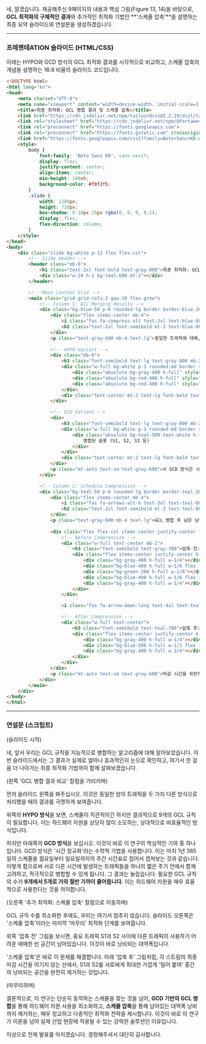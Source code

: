 네, 알겠습니다. 제공해주신 9페이지의 내용과 핵심 그림(Figure 13, 14)을 바탕으로, **GCL 최적화의 구체적인 결과**와 추가적인 최적화 기법인 **'스케줄 압축'**을 설명하는 최종 요약 슬라이드와 연설문을 생성하겠습니다.

---

### 프레젠테ATION 슬라이드 (HTML/CSS)

아래는 HYPO와 GCD 방식의 GCL 최적화 결과를 시각적으로 비교하고, 스케줄 압축의 개념을 설명하는 16:9 비율의 슬라이드 코드입니다.

```html
<!DOCTYPE html>
<html lang="ko">
<head>
    <meta charset="UTF-8">
    <meta name="viewport" content="width=device-width, initial-scale=1.0">
    <title>최종 최적화: GCL 병합 결과 및 스케줄 압축</title>
    <link href="https://cdn.jsdelivr.net/npm/tailwindcss@2.2.19/dist/tailwind.min.css" rel="stylesheet">
    <link rel="stylesheet" href="https://cdn.jsdelivr.net/npm/@fortawesome/fontawesome-free@6.4.0/css/all.min.css">
    <link rel="preconnect" href="https://fonts.googleapis.com">
    <link rel="preconnect" href="https://fonts.gstatic.com" crossorigin>
    <link href="https://fonts.googleapis.com/css2?family=Noto+Sans+KR:wght@300;400;500;700&display=swap" rel="stylesheet">
    <style>
        body {
            font-family: 'Noto Sans KR', sans-serif;
            display: flex;
            justify-content: center;
            align-items: center;
            min-height: 100vh;
            background-color: #f0f2f5;
        }
        .slide {
            width: 1280px;
            height: 720px;
            box-shadow: 0 10px 25px rgba(0, 0, 0, 0.1);
            display: flex;
            flex-direction: column;
        }
    </style>
</head>
<body>
    <div class="slide bg-white p-12 flex flex-col">
        <!-- Slide Header -->
        <header class="mb-6">
            <h1 class="text-3xl font-bold text-gray-800">최종 최적화: GCL 병합 결과 및 스케줄 압축</h1>
            <div class="w-24 h-1 bg-teal-600 mt-2"></div>
        </header>

        <!-- Main Content Grid -->
        <main class="grid grid-cols-2 gap-10 flex-grow">
            <!-- Column 1: GCL Merging Results -->
            <div class="bg-blue-50 p-6 rounded-lg border border-blue-200 flex flex-col">
                <div class="flex items-center mb-4">
                    <i class="fas fa-compress-alt text-3xl text-blue-600"></i>
                    <h2 class="text-2xl font-semibold ml-3 text-blue-800">GCL 병합 결과 비교 (Fig. 13)</h2>
                </div>
                <p class="text-gray-600 mb-4 text-lg">동일한 트래픽에 대해, GCD 방식이 GCL 규칙 수를 압도적으로 줄여줍니다.</p>
                
                <!-- HYPO Variant -->
                <div class="mb-6">
                    <h3 class="font-semibold text-lg text-gray-800 mb-2">a) HYPO 방식 결과</h3>
                    <div class="w-full bg-white p-3 rounded-md border relative h-12 flex items-center">
                        <div class="absolute bg-gray-400 h-full" style="left: 20%; width: 15%;">S3</div>
                        <div class="absolute bg-red-400 h-full" style="left: 60%; width: 8%;">S1</div>
                        <div class="absolute bg-red-400 h-full" style="left: 70%; width: 8%;">S2</div>
                    </div>
                    <div class="text-center mt-2 text-lg font-bold text-red-600">필요 GCL 엔트리 수: 9개 (비효율적)</div>
                </div>

                <!-- GCD Variant -->
                <div>
                    <h3 class="font-semibold text-lg text-gray-800 mb-2">b) GCD 방식 결과 (정규화 및 병합 후)</h3>
                    <div class="w-full bg-white p-3 rounded-md border relative h-12 flex items-center">
                        <div class="absolute bg-teal-500 text-white h-full flex items-center justify-center" style="left: 10%; width: 80%;">
                            병합된 슬롯 (S1, S2, S3 등)
                        </div>
                    </div>
                    <div class="text-center mt-2 text-lg font-bold text-green-600">필요 GCL 엔트리 수: 5개 (매우 효율적)</div>
                </div>
                <p class="mt-auto text-sm text-gray-600">※ GCD 방식은 시간 정규화(%)를 통해 서로 다른 시간대의 슬롯을 하나의 GCL 주기 내에서 겹쳐보고 병합하여 효율을 극대화합니다.</p>
            </div>

            <!-- Column 2: Schedule Compression -->
            <div class="bg-teal-50 p-6 rounded-lg border border-teal-200 flex flex-col">
                <div class="flex items-center mb-4">
                    <i class="fas fa-arrows-alt-h text-3xl text-teal-600"></i>
                    <h2 class="text-2xl font-semibold ml-3 text-teal-800">추가 최적화: 스케줄 압축 (Fig. 14)</h2>
                </div>
                <p class="text-gray-600 mb-4 text-lg">GCL 병합 후 남은 낭비 공간을 없애기 위한 '마무리' 최적화 단계입니다.</p>
                
                <div class="flex flex-col items-center justify-center flex-grow">
                    <!-- Before Compression -->
                    <div class="w-full text-center mb-2">
                        <h3 class="font-semibold text-gray-700">압축 전: 낭비되는 대역폭 존재</h3>
                        <div class="flex items-center justify-center h-16 bg-white p-2 rounded border mt-2">
                            <div class="bg-gray-400 h-full w-1/4"></div>
                            <div class="bg-blue-400 h-full w-1/6 flex items-center justify-center text-white">S1</div>
                            <div class="bg-green-200 h-full w-1/6"></div>
                            <div class="bg-blue-400 h-full w-1/6 flex items-center justify-center text-white">S2</div>
                            <div class="bg-gray-400 h-full w-1/4"></div>
                        </div>
                    </div>

                    <i class="fas fa-arrow-down-long text-4xl text-teal-500 my-6"></i>

                    <!-- After Compression -->
                    <div class="w-full text-center">
                        <h3 class="font-semibold text-teal-700">압축 후: 낭비 공간 제거</h3>
                        <div class="flex items-center justify-center h-16 bg-white p-2 rounded border mt-2">
                            <div class="bg-gray-400 h-full w-1/4"></div>
                            <div class="bg-blue-500 h-full w-1/3 flex items-center justify-center text-white">S1+S2</div>
                            <div class="bg-gray-400 h-full w-1/4"></div>
                        </div>
                    </div>
                </div>
                <p class="mt-auto text-sm text-gray-600">마감 시간을 위반하지 않는 선에서, 스케줄된 스트림들을 서로 가깝게 이동시켜 중간의 빈 공간을 제거합니다.</p>
            </div>
        </main>
    </div>
</body>
</html>
```

---

### 연설문 (스크립트)

(슬라이드 시작)

네, 앞서 우리는 GCL 규칙을 지능적으로 병합하는 알고리즘에 대해 알아보았습니다. 이번 슬라이드에서는 그 결과가 실제로 얼마나 효과적인지 눈으로 확인하고, 여기서 한 걸음 더 나아가는 최종 최적화 기법까지 함께 살펴보겠습니다.

(왼쪽 'GCL 병합 결과 비교' 칼럼을 가리키며)

먼저 슬라이드 왼쪽을 봐주십시오. 이것은 동일한 양의 트래픽을 두 가지 다른 방식으로 처리했을 때의 결과를 극명하게 보여줍니다.

위쪽의 **HYPO 방식**을 보면, 스케줄이 직관적이긴 하지만 결과적으로 9개의 GCL 규칙이 필요합니다. 이는 하드웨어 자원을 상당히 많이 소모하는, 상대적으로 비효율적인 방식입니다.

하지만 아래쪽의 **GCD 방식**을 보십시오. 이것이 바로 이 연구의 핵심적인 기여 중 하나입니다. GCD 방식은 '시간 정규화'라는 수학적 기법을 사용합니다. 이는 마치 1년 365일의 스케줄을 월요일부터 일요일까지의 주간 시간표로 접어서 겹쳐보는 것과 같습니다. 이렇게 함으로써 서로 다른 시간에 발생하는 트래픽들을 하나의 짧은 주기 안에서 함께 고려하고, 적극적으로 병합할 수 있게 됩니다. 그 결과는 놀랍습니다. 필요한 GCL 규칙의 수가 **9개에서 5개로 거의 절반 가까이 줄어듭니다.** 이는 하드웨어 자원을 매우 효율적으로 사용한다는 것을 의미합니다.

(오른쪽 '추가 최적화: 스케줄 압축' 칼럼으로 이동하며)

GCL 규칙 수를 최소화한 후에도, 우리는 여기서 멈추지 않습니다. 슬라이드 오른쪽은 '스케줄 압축'이라는 마지막 '마무리' 최적화 단계를 보여줍니다.

위쪽 '압축 전' 그림을 보시면, 중요 트래픽 S1과 S2 사이에 다른 트래픽이 사용하기 어려운 애매한 빈 공간이 남아있습니다. 이것이 바로 낭비되는 대역폭입니다.

'스케줄 압축'은 바로 이 문제를 해결합니다. 아래 '압축 후' 그림처럼, 각 스트림의 최종 마감 시간을 어기지 않는 선에서, S1과 S2를 서로에게 최대한 가깝게 '밀어 붙여' 중간의 낭비되는 공간을 완전히 제거하는 것입니다.

(마무리하며)

결론적으로, 이 연구는 단순히 동작하는 스케줄을 찾는 것을 넘어, **GCD 기반의 GCL 병합**을 통해 하드웨어 자원 사용을 최소화하고, **스케줄 압축**을 통해 남아있는 대역폭 낭비까지 제거하는, 매우 정교하고 다층적인 최적화 전략을 제시합니다. 이것이 바로 이 연구가 이론을 넘어 실제 산업 현장에 적용될 수 있는 강력한 솔루션인 이유입니다.

이상으로 전체 발표를 마치겠습니다. 경청해주셔서 대단히 감사합니다.
